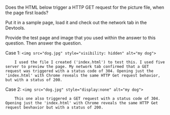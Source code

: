 Does the HTML below trigger a HTTP GET request for the picture file, when the page first loads?  

Put it in a sample page, load it and check out the network tab in the Devtools.

Provide the test page and image that you used within the answer to this question. Then answer the question.

Case 1:
    `<img src="dog.jpg" style="visibility: hidden" alt="my dog">`

        I used the file I created ('index.html') to test this. I used five server to preview the page. My network tab confirmed that a GET request was triggered with a status code of 304. Opening just the 'index.html' with Chrome reveals the same HTTP Get request behavior, but with a status of 200.


Case 2:
    `<img src="dog.jpg" style="display:none" alt="my dog">`

        This one also triggered a GET request with a status code of 304. Opening just the 'index.html' with Chrome reveals the same HTTP Get request bevhavior but with a status of 200.